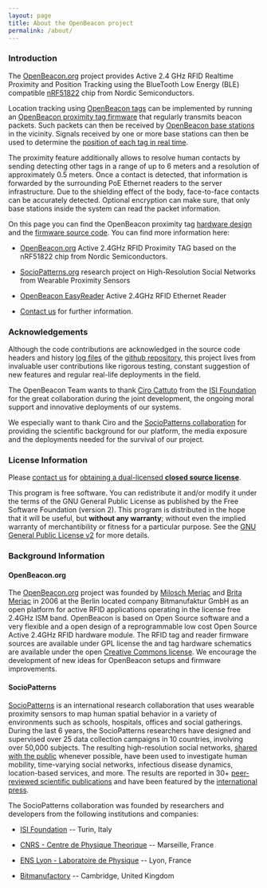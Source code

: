 ```yaml
---
layout: page
title: About the OpenBeacon project
permalink: /about/
---
```

### Introduction

The [OpenBeacon.org](http://www.openbeacon.org/) project provides Active 2.4 GHz RFID Realtime Proximity and Position Tracking using the BlueTooth Low Energy (BLE) compatible [nRF51822](https://www.nordicsemi.com/eng/Products/Bluetooth-Smart-Bluetooth-low-energy/nRF51822) chip from Nordic Semiconductors.

Location tracking using [OpenBeacon tags](/device.html) can be implemented by running an [OpenBeacon proximity tag firmware](/source#github) that regularly transmits beacon packets. Such packets can then be received by [OpenBeacon base stations](http://www.openbeacon.org/EasyReader) in the vicinity. Signals received by one or more base stations can then be used to determine the [position of each tag in real time](http://www.openbeacon.org/API).

The proximity feature additionally allows to resolve human contacts by sending detecting other tags in a range of up to 6 meters and a resolution of approximately 0.5 meters. Once a contact is detected, that information is forwarded by the surrounding PoE Ethernet readers to the server infrastructure. Due to the shielding effect of the body, face-to-face contacts can be accurately detected. Optional encryption can make sure, that only base stations inside the system can read the packet information.

On this page you can find the OpenBeacon proximity tag [hardware design](/device.html#download) and the [firmware source code](/source#github). You can find more information here:

- [OpenBeacon.org](http://www.openbeacon.org) Active 2.4GHz RFID Proximity TAG based on the nRF51822 chip from Nordic Semiconductors.

- [SocioPatterns.org](http://www.sociopatterns.org) research project on High-Resolution Social Networks from Wearable Proximity Sensors

- [OpenBeacon EasyReader](http://openbeacon.org/EasyReader) Active 2.4GHz RFID Ethernet Reader

- [Contact us](mailto:info@bitmanufactory.com) for further information.


### Acknowledgements

Although the code contributions are acknowledged in the source code headers and history [log files](https://github.com/meriac/openbeacon-ng/commits/master) of the [github repository](https://github.com/meriac/openbeacon-ng), this project lives from invaluable user contributions like rigorous testing, constant suggestion of new features and regular real-life deployments in the field.

The OpenBeacon Team wants to thank [Ciro Cattuto](http://www.cirocattuto.info/) from the [ISI Foundation](http://www.isi.it/) for the great collaboration during the joint development, the ongoing moral support and innovative deployments of our systems.

We especially want to thank Ciro and the [SocioPatterns collaboration](http://www.sociopatterns.org) for providing the scientific background for our platform, the media exposure and the deployments needed for the survival of our project.


### License Information

Please [contact us](mailto:license@bitmanufactory.com) for [obtaining a dual-licensed **closed source license**](mailto:license@bitmanufactory.com?subject=Alternative%20License).

This program is free software. You can redistribute it and/or modify it under the terms of the GNU General Public License as published by the Free Software Foundation (version 2). This program is distributed in the hope that it will be useful, but **without any warranty**; without even the implied warranty of merchantibility or fitness for a particular purpose. See the [GNU General Public License v2](http://www.gnu.org/licenses/gpl-2.0.html) for more details.


### Background Information

#### OpenBeacon.org

The [OpenBeacon.org](http://openbeacon.org) project was founded by [Milosch Meriac](https://www.meriac.com) and [Brita Meriac](mailto:brita@bitmanufaktory.com) in 2006 at the Berlin located company Bitmanufaktur GmbH as an open platform for active RFID applications operating in the license free 2.4GHz ISM band. OpenBeacon is based on Open Source software and a very flexible and a open design of a reprogrammable low cost Open Source Active 2.4GHz RFID hardware module. The RFID tag and reader firmware sources are available under GPL license the and tag hardware schematics are available under the open [Creative Commons license](https://creativecommons.org/). We encourage the development of new ideas for OpenBeacon setups and firmware improvements.

#### SocioPatterns

[SocioPatterns](http://www.sociopatterns.org) is an international research collaboration that uses wearable proximity sensors to map human spatial behavior in a variety of environments such as schools, hospitals, offices and social gatherings. During the last 6 years, the SocioPatterns researchers have designed and supervised over 25 data collection campaigns in 10 countries, involving over 50,000 subjects. The resulting high-resolution social networks, [shared with the public](http://www.sociopatterns.org/datasets/) whenever possible, have been used to investigate human mobility, time-varying social networks, infectious disease dynamics, location-based services, and more. The results are reported in 30+ [peer-reviewed scientific publications](http://www.sociopatterns.org/publications/) and have been featured by the [international press](http://www.sociopatterns.org/press/).

The SocioPatterns collaboration was founded by researchers and developers from the following institutions and companies:

- [ISI Foundation](http://www.isi.it/) -- Turin, Italy

- [CNRS - Centre de Physique Theorique](http://www.cpt.univ-mrs.fr) -- Marseille, France

- [ENS Lyon - Laboratoire de Physique](http://www.ens-lyon.fr/PHYSIQUE/) -- Lyon, France

- [Bitmanufactory](http://bitmanufactory.com) -- Cambridge, United Kingdom
